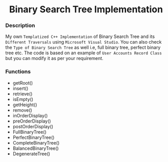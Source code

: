 <h1 align="center">Binary Search Tree Implementation</h1>

### Description
My own `Templatized C++ Implementation` of Binary Search Tree and its `Different Traversals` using `Microsoft Visual Studio`. You can also check the `Type of Binary Search Tree` as well i.e, full binary tree, perfect binary tree etc. The code is based on an example of `User Accounts Record Class` but you can modify it as per your requirement.

### Functions
- getRoot()
- insert()
- retrieve()
- isEmpty()
- getHeight()
- remove()
- inOrderDisplay()
- preOrderDisplay()
- postOrderDisplay()
- FullBinaryTree()
- PerfectBinaryTree()
- CompleteBinaryTree()
- BalancedBinaryTree()
- DegenerateTree()
